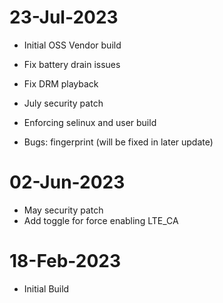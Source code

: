 # 23-Jul-2023
- Initial OSS Vendor build
- Fix battery drain issues
- Fix DRM playback
- July security patch
- Enforcing selinux and user build

- Bugs: fingerprint (will be fixed in later update)

# 02-Jun-2023
- May security patch
- Add toggle for force enabling LTE_CA

# 18-Feb-2023
- Initial Build


